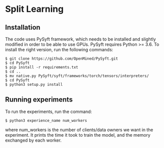 # Split Learning

## Installation
The code uses PySyft framework, which needs to be installed and slightly modified in order to be able to use GPUs. PySyft requires Python >= 3.6.  To install the right version, run the following commands: 
```
$ git clone https://github.com/OpenMined/PySyft.git 
$ cd PySyft
$ pip install -r requirements.txt
$ cd .. 
$ mv native.py PySyft/syft/frameworks/torch/tensors/interpreters/ 
$ cd PySyft
$ python3 setup.py install 
```


## Running experiments
To run the experiments, run the command: 
```
$ python3 experience_name num_workers
```
where num_workers is the number of clients/data owners we want in the experiment. 
It prints the time it took to train the model, and the memory exchanged by each worker. 

